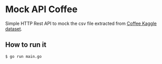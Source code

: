 # Mock API Coffee

Simple HTTP Rest API to mock the csv file extracted from [Coffee Kaggle dataset](https://www.kaggle.com/datasets/volpatto/coffee-quality-database-from-cqi).

## How to run it

```shell
$ go run main.go
```